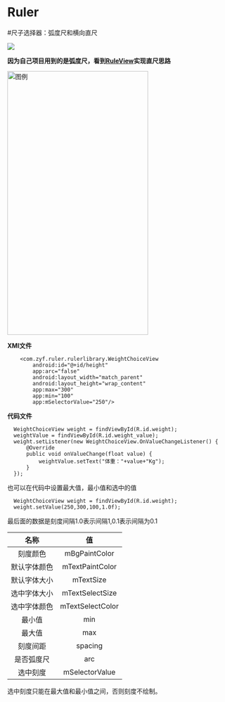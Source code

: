# Ruler
#尺子选择器：弧度尺和横向直尺


[![](https://jitpack.io/v/WXFY/Ruler.svg)](https://jitpack.io/#WXFY/Ruler)

**因为自己项目用到的是弧度尺，看到[RuleView](https://github.com/panacena/RuleView)实现直尺思路**

<img src="https://s27.aconvert.com/convert/p3r68-cdx67/rsqfc-3t7jy.gif" width="320" height="600" alt="图例"/>



**XMl文件**
```
    <com.zyf.ruler.rulerlibrary.WeightChoiceView
        android:id="@+id/height"
        app:arc="false"
        android:layout_width="match_parent"
        android:layout_height="wrap_content"
        app:max="300"
        app:min="100"
        app:mSelectorValue="250"/>
```

**代码文件**
```
  WeightChoiceView weight = findViewById(R.id.weight);
  weightValue = findViewById(R.id.weight_value);
  weight.setListener(new WeightChoiceView.OnValueChangeListener() {
      @Override
      public void onValueChange(float value) {
          weightValue.setText("体重："+value+"Kg");
      }
  });
```

也可以在代码中设置最大值，最小值和选中的值

```
  WeightChoiceView weight = findViewById(R.id.weight);
  weight.setValue(250,300,100,1.0f);
```

最后面的数据是刻度间隔1.0表示间隔1,0.1表示间隔为0.1 


| 名称        | 值   | 
| :--------:   | :-----:  | 
| 刻度颜色 | mBgPaintColor | 
| 默认字体颜色 | mTextPaintColor | 
| 默认字体大小 | mTextSize | 
| 选中字体大小 | mTextSelectSize | 
| 选中字体颜色 | mTextSelectColor | 
| 最小值 | min | 
| 最大值 | max | 
| 刻度间距 | spacing | 
| 是否弧度尺 | arc |  
| 选中刻度 | mSelectorValue |  

选中刻度只能在最大值和最小值之间，否则刻度不绘制。

